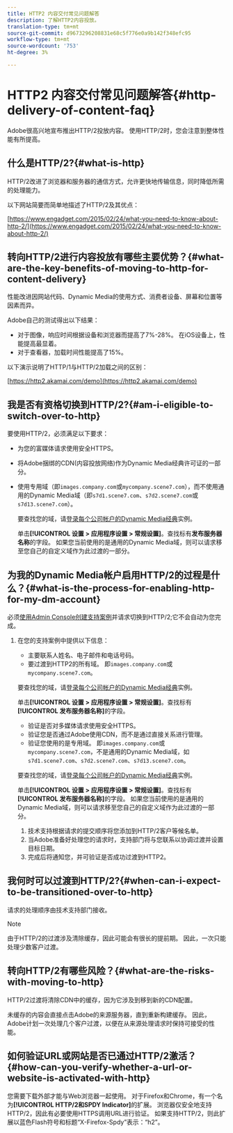 ```yaml
---
title: HTTP2 内容交付常见问题解答
description: 了解HTTP2内容投放。
translation-type: tm+mt
source-git-commit: d9673296208831e68c5f776e0a9b142f348efc95
workflow-type: tm+mt
source-wordcount: '753'
ht-degree: 3%

---
```



# HTTP2 内容交付常见问题解答{#http-delivery-of-content-faq}

Adobe很高兴地宣布推出HTTP/2投放内容。 使用HTTP/2时，您会注意到整体性能有所提高。

## 什么是HTTP/2?{#what-is-http}

HTTP/2改进了浏览器和服务器的通信方式，允许更快地传输信息，同时降低所需的处理能力。

以下网站简要而简单地描述了HTTP/2及其优点：

[https://www.engadget.com/2015/02/24/what-you-need-to-know-about-http-2/](https://www.engadget.com/2015/02/24/what-you-need-to-know-about-http-2/)

## 转向HTTP/2进行内容投放有哪些主要优势？{#what-are-the-key-benefits-of-moving-to-http-for-content-delivery}

性能改进因网站代码、Dynamic Media的使用方式、消费者设备、屏幕和位置等因素而异。

Adobe自己的测试得出以下结果：

* 对于图像，响应时间根据设备和浏览器而提高了7%-28%。 在iOS设备上，性能提高最显着。
* 对于查看器，加载时间性能提高了15%。

以下演示说明了HTTP/1与HTTP/2加载之间的区别：

[https://http2.akamai.com/demo](https://http2.akamai.com/demo)

## 我是否有资格切换到HTTP/2?{#am-i-eligible-to-switch-over-to-http}

要使用HTTP/2，必须满足以下要求：

* 为您的富媒体请求使用安全HTTPS。
* 将Adobe捆绑的CDN(内容投放网络)作为Dynamic Media经典许可证的一部分。
* 使用专用域（即`images.company.com`或`mycompany.scene7.com`），而不使用通用的Dynamic Media域（即`s7d1.scene7.com`、`s7d2.scene7.com`或`s7d13.scene7.com`）。

   要查找您的域，请[登录每个公司帐户的Dynamic Media经典](https://www.adobe.com/marketing-cloud/experience-manager/scene7-login.html)实例。

   单击&#x200B;**[!UICONTROL 设置 > 应用程序设置 > 常规设置]**。查找标有&#x200B;**发布服务器名称**&#x200B;的字段。 如果您当前使用的是通用的Dynamic Media域，则可以请求移至您自己的自定义域作为此过渡的一部分。

## 为我的Dynamic Media帐户启用HTTP/2的过程是什么？{#what-is-the-process-for-enabling-http-for-my-dm-account}

必须[使用Admin Console创建支持案例](https://helpx.adobe.com/enterprise/admin-guide.html/enterprise/using/support-for-experience-cloud.ug.html)并请求切换到HTTP/2;它不会自动为您完成。

1. 在您的支持案例中提供以下信息：

   * 主要联系人姓名、电子邮件和电话号码。
   * 要过渡到HTTP2的所有域。 即`images.company.com`或`mycompany.scene7.com`。

   要查找您的域，请[登录每个公司帐户的Dynamic Media经典](https://www.adobe.com/marketing-cloud/experience-manager/scene7-login.html)实例。

   单击&#x200B;**[!UICONTROL 设置 > 应用程序设置 > 常规设置]**。查找标有&#x200B;**[!UICONTROL 发布服务器名称]**&#x200B;的字段。

   * 验证是否对多媒体请求使用安全HTTPS。
   * 验证您是否通过Adobe使用CDN，而不是通过直接关系进行管理。
   * 验证您使用的是专用域。 即`images.company.com`或`mycompany.scene7.com`，不是通用的Dynamic Media域，如`s7d1.scene7.com`、`s7d2.scene7.com`、`s7d13.scene7.com`。

   要查找您的域，请[登录每个公司帐户的Dynamic Media经典](https://www.adobe.com/marketing-cloud/experience-manager/scene7-login.html)实例。

   单击&#x200B;**[!UICONTROL 设置 > 应用程序设置 > 常规设置]**。查找标有&#x200B;**[!UICONTROL 发布服务器名称]**&#x200B;的字段。 如果您当前使用的是通用的Dynamic Media域，则可以请求移至您自己的自定义域作为此过渡的一部分。

   1. 技术支持根据请求的提交顺序将您添加到HTTP/2客户等候名单。
   1. 当Adobe准备好处理您的请求时，支持部门将与您联系以协调过渡并设置目标日期。
   1. 完成后将通知您，并可验证是否成功过渡到HTTP2。



## 我何时可以过渡到HTTP/2?{#when-can-i-expect-to-be-transitioned-over-to-http}

请求的处理顺序由技术支持部门接收。

>[!NOTE]
>
>由于HTTP/2的过渡涉及清除缓存，因此可能会有很长的提前期。 因此，一次只能处理少数客户过渡。

## 转向HTTP/2有哪些风险？{#what-are-the-risks-with-moving-to-http}

HTTP/2过渡将清除CDN中的缓存，因为它涉及到移到新的CDN配置。

未缓存的内容会直接点击Adobe的来源服务器，直到重新构建缓存。 因此，Adobe计划一次处理几个客户过渡，以便在从来源处理请求时保持可接受的性能。

## 如何验证URL或网站是否已通过HTTP/2激活？{#how-can-you-verify-whether-a-url-or-website-is-activated-with-http}

您需要下载外部才能与Web浏览器一起使用。 对于Firefox和Chrome，有一个名为&#x200B;**[!UICONTROL HTTP/2和SPDY Indicator]**&#x200B;的扩展。 浏览器仅安全地支持HTTP/2，因此有必要使用HTTPS调用URL进行验证。 如果支持HTTP/2，则此扩展以蓝色Flash符号和标题“X-Firefox-Spdy”表示：“h2”。
